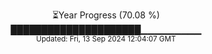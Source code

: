 <p align="center">
⏳Year Progress (70.08 %)<br>
█████████████████████▁▁▁▁▁▁▁▁▁ <br>
<sub>Updated: Fri, 13 Sep 2024 12:04:07 GMT</sub>
</p>

